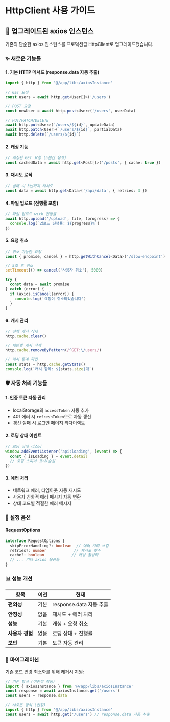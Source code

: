 # HttpClient 사용 가이드

## 🚀 업그레이드된 axios 인스턴스

기존의 단순한 axios 인스턴스를 프로덕션급 HttpClient로 업그레이드했습니다.

### ✨ 새로운 기능들

#### 1. 기본 HTTP 메서드 (response.data 자동 추출)
```typescript
import { http } from '@/app/libs/axiosInstance'

// GET 요청
const users = await http.get<User[]>('/users')

// POST 요청  
const newUser = await http.post<User>('/users', userData)

// PUT/PATCH/DELETE
await http.put<User>(`/users/${id}`, updateData)
await http.patch<User>(`/users/${id}`, partialData)
await http.delete(`/users/${id}`)
```

#### 2. 캐싱 기능
```typescript
// 캐싱된 GET 요청 (5분간 유효)
const cachedData = await http.get<Post[]>('/posts', { cache: true })
```

#### 3. 재시도 로직
```typescript
// 실패 시 3번까지 재시도
const data = await http.get<Data>('/api/data', { retries: 3 })
```

#### 4. 파일 업로드 (진행률 포함)
```typescript
// 파일 업로드 with 진행률
await http.upload('/upload', file, (progress) => {
  console.log(`업로드 진행률: ${progress}%`)
})
```

#### 5. 요청 취소
```typescript
// 취소 가능한 요청
const { promise, cancel } = http.getWithCancel<Data>('/slow-endpoint')

// 5초 후 취소
setTimeout(() => cancel('사용자 취소'), 5000)

try {
  const data = await promise
} catch (error) {
  if (axios.isCancel(error)) {
    console.log('요청이 취소되었습니다')
  }
}
```

#### 6. 캐시 관리
```typescript
// 전체 캐시 삭제
http.cache.clear()

// 패턴별 캐시 삭제
http.cache.removeByPattern(/^GET:\/users/)

// 캐시 통계 확인
const stats = http.cache.getStats()
console.log(`캐시 항목: ${stats.size}개`)
```

### 🛡️ 자동 처리 기능들

#### 1. 인증 토큰 자동 관리
- localStorage의 `accessToken` 자동 추가
- 401 에러 시 `refreshToken`으로 자동 갱신
- 갱신 실패 시 로그인 페이지 리다이렉트

#### 2. 로딩 상태 이벤트
```typescript
// 로딩 상태 리스닝
window.addEventListener('api:loading', (event) => {
  const { isLoading } = event.detail
  // 로딩 스피너 표시/숨김
})
```

#### 3. 에러 처리
- 네트워크 에러, 타임아웃 자동 재시도
- 사용자 친화적 에러 메시지 자동 변환
- 상태 코드별 적절한 에러 메시지

### 🔧 설정 옵션

#### RequestOptions
```typescript
interface RequestOptions {
  skipErrorHandling?: boolean  // 에러 처리 스킵
  retries?: number            // 재시도 횟수
  cache?: boolean            // 캐싱 활성화
  // ... 기타 axios 옵션들
}
```

### 📊 성능 개선

| 항목 | 이전 | 현재 |
|------|------|------|
| **편의성** | 기본 | response.data 자동 추출 |
| **안정성** | 없음 | 재시도 + 에러 처리 |
| **성능** | 기본 | 캐싱 + 요청 취소 |
| **사용자 경험** | 없음 | 로딩 상태 + 진행률 |
| **보안** | 기본 | 토큰 자동 관리 |

### 🔄 마이그레이션

기존 코드 변경 최소화를 위해 레거시 지원:

```typescript
// 기존 방식 (여전히 작동)
import { axiosInstance } from '@/app/libs/axiosInstance'
const response = await axiosInstance.get('/users')
const users = response.data

// 새로운 방식 (권장)
import { http } from '@/app/libs/axiosInstance'
const users = await http.get('/users') // response.data 자동 추출
```